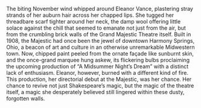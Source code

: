 The biting November wind whipped around Eleanor Vance, plastering stray strands of her auburn hair across her chapped lips.  She tugged her threadbare scarf tighter around her neck, the damp wool offering little solace against the chill that seemed to emanate not just from the air, but from the crumbling brick walls of the Grand Majestic Theatre itself.  Built in 1908, the Majestic had once been the jewel of downtown Harmony Springs, Ohio, a beacon of art and culture in an otherwise unremarkable Midwestern town.  Now, chipped paint peeled from the ornate façade like sunburnt skin, and the once-grand marquee hung askew, its flickering bulbs proclaiming the upcoming production of “A Midsummer Night’s Dream” with a distinct lack of enthusiasm.  Eleanor, however, burned with a different kind of fire.  This production, her directorial debut at the Majestic, was her chance.  Her chance to revive not just Shakespeare’s magic, but the magic of the theatre itself, a magic she desperately believed still lingered within these dusty, forgotten walls.

